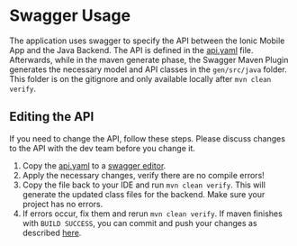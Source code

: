 # Swagger Usage
The application uses swagger to specify the API between the Ionic Mobile App and the Java Backend.
The API is defined in the [api.yaml](./api.yaml) file. Afterwards, while in the maven generate phase, the Swagger Maven Plugin 
generates the necessary model and API classes in the `gen/src/java` folder. This folder is on the gitignore and only available locally after `mvn clean verify`.

## Editing the API
If you need to change the API, follow these steps. Please discuss changes to the API with the dev team before you change it.
1. Copy the [api.yaml](./api.yaml) to a [swagger editor](https://editor.swagger.io). 
2. Apply the necessary changes, verify there are no compile errors!
3. Copy the file back to your IDE and run `mvn clean verify`. This will generate the updated class files for the backend. Make sure your project has no errors. 
4. If errors occur, fix them and rerun `mvn clean verify`. If maven finishes with `BUILD SUCCESS`, you can commit and push your changes as described [here](../../../README.md#committing).

